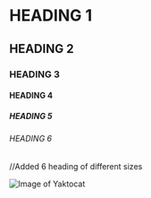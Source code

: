 # HEADING 1
## HEADING 2
### HEADING 3
#### HEADING 4
##### HEADING 5
###### HEADING 6

//Added 6 heading of different sizes

![Image of Yaktocat](https://octodex.github.com/images/yaktocat.png)
